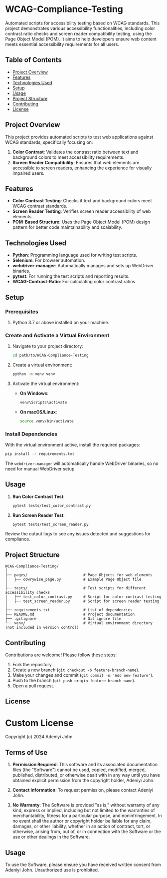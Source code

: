 # WCAG-Compliance-Testing

Automated scripts for accessibility testing based on WCAG standards. This project demonstrates various accessibility functionalities, including color contrast ratio checks and screen reader compatibility testing, using the Page Object Model (POM). It aims to help developers ensure web content meets essential accessibility requirements for all users.

## Table of Contents

- [Project Overview](#project-overview)
- [Features](#features)
- [Technologies Used](#technologies-used)
- [Setup](#setup)
- [Usage](#usage)
- [Project Structure](#project-structure)
- [Contributing](#contributing)
- [License](#license)

## Project Overview

This project provides automated scripts to test web applications against WCAG standards, specifically focusing on:

1. **Color Contrast**: Validates the contrast ratio between text and background colors to meet accessibility requirements.
2. **Screen Reader Compatibility**: Ensures that web elements are accessible to screen readers, enhancing the experience for visually impaired users.

## Features

- **Color Contrast Testing**: Checks if text and background colors meet WCAG contrast standards.
- **Screen Reader Testing**: Verifies screen reader accessibility of web elements.
- **POM-Based Structure**: Uses the Page Object Model (POM) design pattern for better code maintainability and scalability.

## Technologies Used

- **Python**: Programming language used for writing test scripts.
- **Selenium**: For browser automation.
- **webdriver-manager**: Automatically manages and sets up WebDriver binaries.
- **pytest**: For running the test scripts and reporting results.
- **WCAG-Contrast-Ratio**: For calculating color contrast ratios.

## Setup

### Prerequisites

1. Python 3.7 or above installed on your machine.

### Create and Activate a Virtual Environment

1. Navigate to your project directory:

   ```bash
   cd path/to/WCAG-Compliance-Testing
   ```

2. Create a virtual environment:

   ```bash
   python -m venv venv
   ```

3. Activate the virtual environment:

   - **On Windows**:

     ```bash
     venv\Scripts\activate
     ```

   - **On macOS/Linux**:

     ```bash
     source venv/bin/activate
     ```

### Install Dependencies

With the virtual environment active, install the required packages:

```bash
pip install -r requirements.txt
```

The `webdriver-manager` will automatically handle WebDriver binaries, so no need for manual WebDriver setup.

## Usage

1. **Run Color Contrast Test**:

   ```bash
   pytest tests/test_color_contrast.py
   ```

2. **Run Screen Reader Test**:

   ```bash
   pytest tests/test_screen_reader.py
   ```

Review the output logs to see any issues detected and suggestions for compliance.

## Project Structure

```plaintext
WCAG-Compliance-Testing/
│
├── pages/                         # Page Objects for web elements
│   ├── cowrywise_page.py          # Example Page Object file
│
├── tests/                         # Test scripts for different accessibility checks
│   ├── test_color_contrast.py     # Script for color contrast testing
│   ├── test_screen_reader.py      # Script for screen reader testing
│
├── requirements.txt               # List of dependencies
├── README.md                      # Project documentation
├── .gitignore                     # Git ignore file
└── venv/                          # Virtual environment directory (not included in version control)
```

## Contributing

Contributions are welcome! Please follow these steps:

1. Fork the repository.
2. Create a new branch (`git checkout -b feature-branch-name`).
3. Make your changes and commit (`git commit -m 'Add new feature'`).
4. Push to the branch (`git push origin feature-branch-name`).
5. Open a pull request.

## License

# Custom License

Copyright (c) 2024 Adeniyi John

## Terms of Use

1. **Permission Required**: This software and its associated documentation files (the "Software") cannot be used, copied, modified, merged, published, distributed, or otherwise dealt with in any way until you have obtained explicit permission from the copyright holder, Adeniyi John.

2. **Contact Information**: To request permission, please contact Adeniyi John.

3. **No Warranty**: The Software is provided "as is," without warranty of any kind, express or implied, including but not limited to the warranties of merchantability, fitness for a particular purpose, and noninfringement. In no event shall the author or copyright holder be liable for any claim, damages, or other liability, whether in an action of contract, tort, or otherwise, arising from, out of, or in connection with the Software or the use or other dealings in the Software.

## Usage

To use the Software, please ensure you have received written consent from Adeniyi John. Unauthorized use is prohibited.
